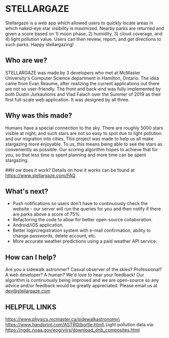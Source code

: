 # STELLARGAZE
Stellargaze is a web app which allowed users to quickly locate areas in which naked-eye star visibility is maximized.  Nearby parks are returned and given a score based on 1) moon phase, 2) humidity, 3) cloud coverage, and 4) light pollution value.  Users can then review, report, and get directions to such parks.  Happy stellargazing!

## Who are we?
STELLARGAZE was made by 3 developers who met at McMaster University's Computer Science department in Hamilton, Ontario. The idea came from Evan Reaume, after realizing the current applications out there are not so user-friendly. The front and back-end was fully implemented by both Dustin Jurkaulionis and Vlad Falach over the Summer of 2019 as their first full-scale web application. It was designed by all three.

## Why was this made?
Humans have a special connection to the sky. There are roughly 5000 stars visible at night, and such stars are not so easy to spot due to light pollution and our migration into cities. This project was made to help us all make stargazing more enjoyable. To us, this means being able to see the stars as conveniently as possible. Our scoring algorithm hopes to achieve that for you, so that less time is spent planning and more time can be spent stargazing.

##H ow does it work?
Details on how it works can be found at https://www.stellargaze.com/FAQ

## What's next?
* Push notifications so users don't have to continuously check the website - our server will run the queries for you and then notify if there are parks above a score of 75%.
* Refactoring the code to allow for better open-source collaboration.
* Android/iOS application.
* Better login/registration system with e-mail confirmation, ability to change passwords, delete account, etc.
* More accurate weather predictions using a paid weather API service.

## How can I help?
Are you a sidewalk astronmer? Casual observer of the skies? Professional? A web developer? A human? We'd love to hear your feedback! Our algorithm is continuously being improved and we are open-source so any advice and/or feedback would be greatly appreciated. Please email us at dev@stellargaze.com

## HELPFUL LINKS
https://www.physics.mcmaster.ca/sidewalkastronomy\
https://www.handprint.com/ASTRO/bortle.html\
Light pollution data via: https://ngdc.noaa.gov/eog/viirs/download_dnb_composites.html


